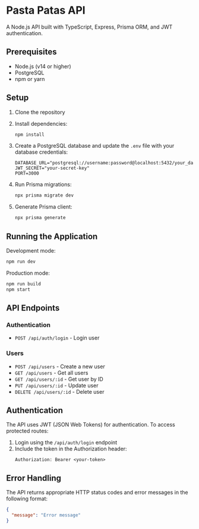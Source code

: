 # Pasta Patas API

A Node.js API built with TypeScript, Express, Prisma ORM, and JWT authentication.

## Prerequisites

- Node.js (v14 or higher)
- PostgreSQL
- npm or yarn

## Setup

1. Clone the repository
2. Install dependencies:

   ```bash
   npm install
   ```

3. Create a PostgreSQL database and update the `.env` file with your database credentials:

   ```
   DATABASE_URL="postgresql://username:password@localhost:5432/your_database"
   JWT_SECRET="your-secret-key"
   PORT=3000
   ```

4. Run Prisma migrations:

   ```bash
   npx prisma migrate dev
   ```

5. Generate Prisma client:
   ```bash
   npx prisma generate
   ```

## Running the Application

Development mode:

```bash
npm run dev
```

Production mode:

```bash
npm run build
npm start
```

## API Endpoints

### Authentication

- `POST /api/auth/login` - Login user

### Users

- `POST /api/users` - Create a new user
- `GET /api/users` - Get all users
- `GET /api/users/:id` - Get user by ID
- `PUT /api/users/:id` - Update user
- `DELETE /api/users/:id` - Delete user

## Authentication

The API uses JWT (JSON Web Tokens) for authentication. To access protected routes:

1. Login using the `/api/auth/login` endpoint
2. Include the token in the Authorization header:
   ```
   Authorization: Bearer <your-token>
   ```

## Error Handling

The API returns appropriate HTTP status codes and error messages in the following format:

```json
{
  "message": "Error message"
}
```
